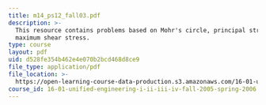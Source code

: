 ```yaml
---
title: m14_ps12_fall03.pdf
description: >-
  This resource contains problems based on Mohr's circle, principal stress, and
  maximum shear stress.
type: course
layout: pdf
uid: d528fe354b462e4e070b2bcd468d8ce9
file_type: application/pdf
file_location: >-
  https://open-learning-course-data-production.s3.amazonaws.com/16-01-unified-engineering-i-ii-iii-iv-fall-2005-spring-2006/d528fe354b462e4e070b2bcd468d8ce9_m14_ps12_fall03.pdf
course_id: 16-01-unified-engineering-i-ii-iii-iv-fall-2005-spring-2006
---
```

